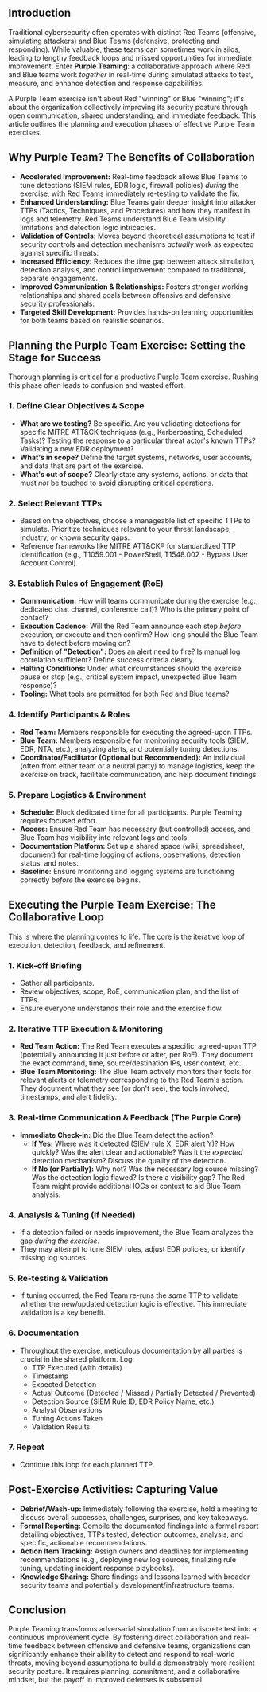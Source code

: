 ## Introduction

Traditional cybersecurity often operates with distinct Red Teams (offensive, simulating attackers) and Blue Teams (defensive, protecting and responding). While valuable, these teams can sometimes work in silos, leading to lengthy feedback loops and missed opportunities for immediate improvement. Enter **Purple Teaming**: a collaborative approach where Red and Blue teams work *together* in real-time during simulated attacks to test, measure, and enhance detection and response capabilities.

A Purple Team exercise isn't about Red "winning" or Blue "winning"; it's about the organization collectively improving its security posture through open communication, shared understanding, and immediate feedback. This article outlines the planning and execution phases of effective Purple Team exercises.

## Why Purple Team? The Benefits of Collaboration

*   **Accelerated Improvement:** Real-time feedback allows Blue Teams to tune detections (SIEM rules, EDR logic, firewall policies) *during* the exercise, with Red Teams immediately re-testing to validate the fix.
*   **Enhanced Understanding:** Blue Teams gain deeper insight into attacker TTPs (Tactics, Techniques, and Procedures) and how they manifest in logs and telemetry. Red Teams understand Blue Team visibility limitations and detection logic intricacies.
*   **Validation of Controls:** Moves beyond theoretical assumptions to test if security controls and detection mechanisms *actually* work as expected against specific threats.
*   **Increased Efficiency:** Reduces the time gap between attack simulation, detection analysis, and control improvement compared to traditional, separate engagements.
*   **Improved Communication & Relationships:** Fosters stronger working relationships and shared goals between offensive and defensive security professionals.
*   **Targeted Skill Development:** Provides hands-on learning opportunities for both teams based on realistic scenarios.

## Planning the Purple Team Exercise: Setting the Stage for Success

Thorough planning is critical for a productive Purple Team exercise. Rushing this phase often leads to confusion and wasted effort.

### 1. Define Clear Objectives & Scope
*   **What are we testing?** Be specific. Are you validating detections for specific MITRE ATT&CK techniques (e.g., Kerberoasting, Scheduled Tasks)? Testing the response to a particular threat actor's known TTPs? Validating a new EDR deployment?
*   **What's in scope?** Define the target systems, networks, user accounts, and data that are part of the exercise.
*   **What's out of scope?** Clearly state any systems, actions, or data that must *not* be touched to avoid disrupting critical operations.

### 2. Select Relevant TTPs
*   Based on the objectives, choose a manageable list of specific TTPs to simulate. Prioritize techniques relevant to your threat landscape, industry, or known security gaps.
*   Reference frameworks like MITRE ATT&CK® for standardized TTP identification (e.g., T1059.001 - PowerShell, T1548.002 - Bypass User Account Control).

### 3. Establish Rules of Engagement (RoE)
*   **Communication:** How will teams communicate during the exercise (e.g., dedicated chat channel, conference call)? Who is the primary point of contact?
*   **Execution Cadence:** Will the Red Team announce each step *before* execution, or execute and then confirm? How long should the Blue Team have to detect before moving on?
*   **Definition of "Detection":** Does an alert need to fire? Is manual log correlation sufficient? Define success criteria clearly.
*   **Halting Conditions:** Under what circumstances should the exercise pause or stop (e.g., critical system impact, unexpected Blue Team response)?
*   **Tooling:** What tools are permitted for both Red and Blue teams?

### 4. Identify Participants & Roles
*   **Red Team:** Members responsible for executing the agreed-upon TTPs.
*   **Blue Team:** Members responsible for monitoring security tools (SIEM, EDR, NTA, etc.), analyzing alerts, and potentially tuning detections.
*   **Coordinator/Facilitator (Optional but Recommended):** An individual (often from either team or a neutral party) to manage logistics, keep the exercise on track, facilitate communication, and help document findings.

### 5. Prepare Logistics & Environment
*   **Schedule:** Block dedicated time for all participants. Purple Teaming requires focused effort.
*   **Access:** Ensure Red Team has necessary (but controlled) access, and Blue Team has visibility into relevant logs and tools.
*   **Documentation Platform:** Set up a shared space (wiki, spreadsheet, document) for real-time logging of actions, observations, detection status, and notes.
*   **Baseline:** Ensure monitoring and logging systems are functioning correctly *before* the exercise begins.

## Executing the Purple Team Exercise: The Collaborative Loop

This is where the planning comes to life. The core is the iterative loop of execution, detection, feedback, and refinement.

### 1. Kick-off Briefing
*   Gather all participants.
*   Review objectives, scope, RoE, communication plan, and the list of TTPs.
*   Ensure everyone understands their role and the exercise flow.

### 2. Iterative TTP Execution & Monitoring
*   **Red Team Action:** The Red Team executes a specific, agreed-upon TTP (potentially announcing it just before or after, per RoE). They document the exact command, time, source/destination IPs, user context, etc.
*   **Blue Team Monitoring:** The Blue Team actively monitors their tools for relevant alerts or telemetry corresponding to the Red Team's action. They document what they see (or don't see), the tools involved, timestamps, and alert fidelity.

### 3. Real-time Communication & Feedback (The Purple Core)
*   **Immediate Check-in:** Did the Blue Team detect the action?
    *   **If Yes:** Where was it detected (SIEM rule X, EDR alert Y)? How quickly? Was the alert clear and actionable? Was it the *expected* detection mechanism? Discuss the quality of the detection.
    *   **If No (or Partially):** Why not? Was the necessary log source missing? Was the detection logic flawed? Is there a visibility gap? The Red Team might provide additional IOCs or context to aid Blue Team analysis.

### 4. Analysis & Tuning (If Needed)
*   If a detection failed or needs improvement, the Blue Team analyzes the gap *during the exercise*.
*   They may attempt to tune SIEM rules, adjust EDR policies, or identify missing log sources.

### 5. Re-testing & Validation
*   If tuning occurred, the Red Team re-runs the *same* TTP to validate whether the new/updated detection logic is effective. This immediate validation is a key benefit.

### 6. Documentation
*   Throughout the exercise, meticulous documentation by all parties is crucial in the shared platform. Log:
    *   TTP Executed (with details)
    *   Timestamp
    *   Expected Detection
    *   Actual Outcome (Detected / Missed / Partially Detected / Prevented)
    *   Detection Source (SIEM Rule ID, EDR Policy Name, etc.)
    *   Analyst Observations
    *   Tuning Actions Taken
    *   Validation Results

### 7. Repeat
*   Continue this loop for each planned TTP.

## Post-Exercise Activities: Capturing Value

*   **Debrief/Wash-up:** Immediately following the exercise, hold a meeting to discuss overall successes, challenges, surprises, and key takeaways.
*   **Formal Reporting:** Compile the documented findings into a formal report detailing objectives, TTPs tested, detection outcomes, analysis, and specific, actionable recommendations.
*   **Action Item Tracking:** Assign owners and deadlines for implementing recommendations (e.g., deploying new log sources, finalizing rule tuning, updating incident response playbooks).
*   **Knowledge Sharing:** Share findings and lessons learned with broader security teams and potentially development/infrastructure teams.

## Conclusion

Purple Teaming transforms adversarial simulation from a discrete test into a continuous improvement cycle. By fostering direct collaboration and real-time feedback between offensive and defensive teams, organizations can significantly enhance their ability to detect and respond to real-world threats, moving beyond assumptions to build a demonstrably more resilient security posture. It requires planning, commitment, and a collaborative mindset, but the payoff in improved defenses is substantial.

